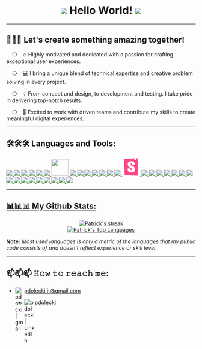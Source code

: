 <h1 align="center">
  <img src="https://raw.githubusercontent.com/MartinHeinz/MartinHeinz/master/wave.gif" width="30px">
    Hello World!
  <img src="https://raw.githubusercontent.com/MartinHeinz/MartinHeinz/master/wave.gif" width="30px">
</h1>

-----------------------------------------------------------------------------------------------------------------------------------------------------

<h2>🚀🚀🚀 Let's create something amazing together!</h2>
<p>&nbsp;&nbsp;&nbsp;&nbsp;❍&nbsp;&nbsp;&nbsp;&nbsp;🔥 Highly motivated and dedicated with a passion for crafting exceptional user experiences.</p>
<p>&nbsp;&nbsp;&nbsp;&nbsp;❍&nbsp;&nbsp;&nbsp;&nbsp;💻 I bring a unique blend of technical expertise and creative problem solving in every project.</p>
<p>&nbsp;&nbsp;&nbsp;&nbsp;❍&nbsp;&nbsp;&nbsp;&nbsp;💡 From concept and design, to development and testing. I take pride in delivering top-notch results.</p>
<p>&nbsp;&nbsp;&nbsp;&nbsp;❍&nbsp;&nbsp;&nbsp;&nbsp;👥 Excited to work with driven teams and contribute my skills to create meaningful digital experiences.</p>

-----------------------------------------------------------------------------------------------------------------------------------------------------

<h2>🛠️🛠️🛠️ Languages and Tools:</h2>
<p align="left"> 
  <a href="https://developer.mozilla.org/en-US/docs/Web/JavaScript" target="_blank"> <img src="https://upload.vectorlogo.zone/logos/javascript/images/239ec8a4-163e-4792-83b6-3f6d96911757.svg" style="height:48px;"/> </a> 
  <a href="https://www.w3.org/html/" target="_blank"> <img src="https://img.icons8.com/color/48/000000/html-5.png"/> </a> 
  <a href="https://www.w3schools.com/css/" target="_blank"> <img src="https://img.icons8.com/color/48/000000/css3.png"/> </a> 
  <a href="https://sass-lang.com/" target="_blank"> <img src="https://img.icons8.com/color/48/000000/sass.png"/> </a> 
  <a href="https://nodejs.org" target="_blank"> <img src="https://img.icons8.com/color/48/000000/nodejs.png"/> </a> 
  <a href="https://www.mongodb.com/" target="_blank"> <img src="https://img.icons8.com/color/48/000000/mongodb.png"/> </a> 
  <a href="https://postman.com" target="_blank"> <img src="https://www.vectorlogo.zone/logos/getpostman/getpostman-icon.svg" width="45" height="45"/> </a>   
  <a href="https://git-scm.com/" target="_blank"> <img src="https://img.icons8.com/color/48/000000/git.png"/> </a>
  <a href="https://github.com/" target="_blank"> <img src="https://img.icons8.com/color/48/000000/github.png"/> </a>
  <a href="https://www.npmjs.com/" target="_blank"> <img src="https://img.icons8.com/color/48/000000/npm.png"/> </a>
  <a href="https://angular.io/" target="_blank"> <img src="https://www.vectorlogo.zone/util/preview.html?image=/logos/angular/angular-icon.svg" style="height:48px;"/> 
  <a href="https://www.typescriptlang.org/" target="_blank"> <img src="https://img.icons8.com/color/48/000000/typescript.png"/> </a>
  <a href="https://nx.dev/" target="_blank"> <img src="https://images.ctfassets.net/96ni1xzc7t82/1x2tqujxY3zf0MsUMa6uAM/51cc5821d5909884d9c9511458ebdd89/Nrwl_Icon_FC.svg" style="height:60px;"/> </a>
  <a href="https://nestjs.com/" target="_blank"> <img src="https://www.vectorlogo.zone/logos/nestjs/nestjs-icon.svg" style="height:48px;"/> </a>
  <a href="https://storybook.js.org/" target="_blank"> <img src="https://raw.githubusercontent.com/devicons/devicon/2ae2a900d2f041da66e950e4d48052658d850630/icons/storybook/storybook-original.svg" style="height:48px;"/> </a>
  <a href="https://azure.microsoft.com/pl-pl/services/devops/" target="_blank"> <img src="https://www.vectorlogo.zone/logos/microsoft_azure/microsoft_azure-icon.svg" style="height:48px;"/> </a>
  <a href="https://expressjs.com/" target="_blank"> <img src="https://www.vectorlogo.zone/logos/expressjs/expressjs-icon.svg" style="height:48px;"/> </a>
  <a href="https://jasmine.github.io/" target="_blank"> <img src="https://www.vectorlogo.zone/logos/jasmine/jasmine-icon.svg" style="height:48px;"/> </a>
  <a href="https://webpack.js.org/" target="_blank"> <img src="https://www.vectorlogo.zone/logos/js_webpack/js_webpack-icon.svg" style="height:48px;"/> </a>
  <a href="https://www.rust-lang.org/" target="_blank"> <img src="https://www.vectorlogo.zone/logos/rust-lang/rust-lang-icon.svg" style="height:48px;"/> </a>
  <a href="https://webassembly.org/" target="_blank"> <img src="https://www.vectorlogo.zone/logos/webassembly/webassembly-icon.svg" style="height:48px;"/> 
  <a href="https://aws.amazon.com/" target="_blank"> <img src="https://www.vectorlogo.zone/logos/amazon_aws/amazon_aws-icon.svg" style="height:48px;"/> </a>
  <a href="https://www.postgresql.org/" target="_blank"> <img src="https://www.vectorlogo.zone/logos/postgresql/postgresql-icon.svg" style="height:48px;"/> 
  <a href="https://tailwindcss.com/" target="_blank"> <img src="https://www.vectorlogo.zone/util/preview.html?image=/logos/tailwindcss/tailwindcss-icon.svg" style="height:48px;"/> 
  <a href="https://www.figma.com/" target="_blank"> <img src="https://www.vectorlogo.zone/util/preview.html?image=/logos/figma/figma-icon.svg" style="height:48px;"/>
  <a href="https://www.docker.com/" target="_blank"> <img src="https://www.vectorlogo.zone/util/preview.html?image=/logos/docker/docker-icon.svg" style="height:48px;"/>
  <a href="https://docs.gitlab.com/ee/ci/pipelines/" target="_blank"> <img src="https://www.vectorlogo.zone/util/preview.html?image=/logos/gitlab/gitlab-icon.svg" style="height:48px;"/> 
  <a href="https://socket.io/" target="_blank"> <img src="https://www.vectorlogo.zone/util/preview.html?image=/logos/socketio/socketio-icon.svg" style="height:48px;"/> 
  <a href="https://jestjs.io/" target="_blank"> <img src="https://www.vectorlogo.zone/util/preview.html?image=/logos/jestjsio/jestjsio-icon.svg" style="height:48px;"/>
  <a href="https://graphql.org/" target="_blank"> <img src="https://www.vectorlogo.zone/util/preview.html?image=/logos/graphql/graphql-icon.svg" style="height:48px;"/>
  <a href="https://svelte.dev/" target="_blank"> <img src="https://upload.vectorlogo.zone/logos/sveltetechnology/images/fc06c9b6-d01c-4e1f-82be-557ad5f65d6e.html" style="height:48px;"/>
</p>

-----------------------------------------------------------------------------------------------------------------------------------------------------

<h2>📊📊📊 My Github Stats:</h2>
<p align="center">
<a href="https://github.com/pdolecki/github-readme-streak-stats">
  <img title="Streak stats for profile" alt="Patrick's streak" src="https://github-readme-streak-stats.herokuapp.com/?user=pdolecki&theme=black-ice&hide_border=true&stroke=0000&background=060A0CD0"/>
</a>


<br />
  <a href="https://github.com/pdolecki/github-readme-stats"><img alt="Patrick's Top Languages" src="https://github-readme-stats.vercel.app/api/top-langs/?username=pdolecki&langs_count=8&count_private=true&layout=compact&theme=react&hide_border=true&bg_color=0D1117" /></a>
<br/>
</p>
   <b>Note:</b><em> Most used languages is only a metric of the languages that my public code consists of and doesn't reflect experience or skill level.</em>

-----------------------------------------------------------------------------------------------------------------------------------------------------

<h2>📫📫📫 𝙷𝚘𝚠 𝚝𝚘 𝚛𝚎𝚊𝚌𝚑 𝚖𝚎:</h2>

- [<img align="left" alt="pdolecki | gmail" width="24px" src="https://img.icons8.com/color/48/000000/gmail.png" />][gmail] pdolecki.it@gmail.com

- [<img align="left" alt="pdolecki | LinkedIn" width="28px" src="https://img.icons8.com/color/48/000000/linkedin.png" />][linkedin] [pdolecki][linkedin]

[linkedin]: https://linkedin.com/in/pdolecki
[gmail]: mailto:pdolecki.it@gmail.com


